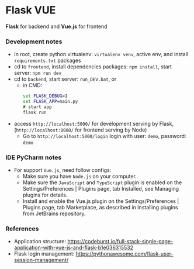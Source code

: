 # Flask VUE

**Flask** for backend and **Vue.js** for frontend

### Development notes

* In root, create python virtualenv: `virtualenv venv`, active env, and install `requirements.txt` packages
* cd to `frontend`, install dependencies packages: `npm install`,  start server: `npm run dev`
* cd to `backend`, start server: `run_DEV.bat`, or
    * in CMD:
        ```cmd
        set FLASK_DEBUG=1
        set FLASK_APP=main.py
        # start app
        flask run
        ```
* access `http://localhost:5000/` for development serving by Flask, (`http://localhost:8080/` for frontend serving by Node)
    * Go to `http://localhost:5000/login` login with user: `demo`, password: `demo` 

### IDE PyCharm notes

* For support `Vue.js`, need follow configs:
    * Make sure you have `Node.js` on your computer.
    * Make sure the `JavaScript` and `TypeScript` plugin is enabled on the Settings/Preferences | Plugins page, tab Installed, see Managing plugins for details.
    * Install and enable the Vue.js plugin on the Settings/Preferences | Plugins page, tab Marketplace, as described in Installing plugins from JetBrains repository.
    
### References

* Application structure: https://codeburst.io/full-stack-single-page-application-with-vue-js-and-flask-b1e036315532
* Flask login management: https://pythonawesome.com/flask-user-session-management/
